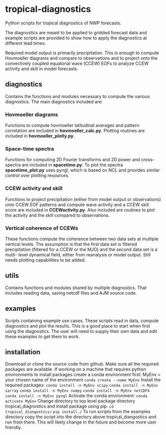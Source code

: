 # tropical-diagnostics
Python scripts for tropical diagnostics of NWP forecasts.

The diagnostics are meant to be applied to gridded forecast data and example scripts are provided to show how
to apply the diagnostics at different lead times.

Required model output is primarily precipitation. This is enough to compute Hovmoeller diagrams and
compare to observations and to project onto the convectively coupled equatorial wave (CCEW) EOFs to
analyze CCEW activity and skill in model forecasts.

## diagnostics
Contains the functions and modules necessary to compute the various diagnostics. The main diagnostics
included are:

### Hovmoeller diagrams
Functions to compute hovmoeller latitudinal averages and pattern correlation are included in
**hovmoeller_calc.py**. Plotting routines are included in **hovmoeller_plotly.py**.

### Space-time spectra
Functions for computing 2D Fourier transforms and 2D power and cross-spectra are included in **spacetime.py**.
To plot the spectra **spacetime_plot.py** uses pyngl, which is based on NCL and provides similar control
over plotting resources.

### CCEW activity and skill
Functions to project precipitation (either from model output or observations) onto CCEW EOF patterns and
compute wave activity and a CCEW skill score are included in **CCEWactivity.py**. Also included are routines
to plot the activity and the skill compared to observations.

### Vertical coherence of CCEWs
These functions compute the coherence between two data sets at multiple vertical levels. The assumption is that
the first data set is filtered precipitation (filtered for a CCEW or the MJO) and the second data set is a multi-
level dynamical field, either from reanalysis or model output.
Still needs plotting capabilities to be added.

## utils
Contains functions and modules shared by multiple diagnostics. That includes reading data, saving netcdf
files and AJM source code.

## examples
Scripts containing example use cases. These scripts read in data, compute diagnostics and plot the results.
This is a good place to start when first using the diagnostics.
The user will need to supply their own data and edit these examples to get them to work.

## installation
Download or clone the source code from github. Make sure all the required packages are available. If working
on a machine that requires python environments to install packages create a conda environment first:
MyEnv = your chosen name of the environment
`conda create --name MyEnv`
Install the required packages:
`conda install -n MyEnv scipy`
`conda install -n MyEnv xarray`
`conda install -n MyEnv numpy`
`conda install -n MyEnv netCDF4`
`conda install -n MyEnv pyngl`
Activate the conda environment:
`conda activate MyEnv`
Change directory to top level package directory tropical_diagnostics and install package using pip.
`cd tropical_diangostics/`
`pip install./`
To run scripts from the examples directory copy the script into the directory above tropical_diangostics
and run from there. This will likely change in the future and become more user friendly.

